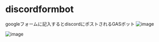 # discordformbot
googleフォームに記入するとdiscordにポストされるGASボット
![image](https://user-images.githubusercontent.com/1459353/175429570-a06653de-cccc-42a5-ae95-e5b0a07b6dce.png)

![image](https://user-images.githubusercontent.com/1459353/175429895-b2701b8f-64f2-483a-908d-50f46fbcc941.png)

